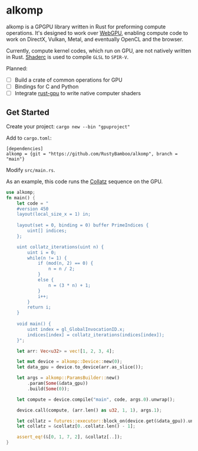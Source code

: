 # alkomp

alkomp is a GPGPU library written in Rust for preforming compute operations. It's designed to work over [WebGPU](https://www.w3.org/community/gpu/), enabling compute code to work on DirectX, Vulkan, Metal, and eventually OpenCL and the browser.

Currently, compute kernel codes, which run on GPU, are not natively written in Rust. [Shaderc](https://github.com/google/shaderc) is used to compile `GLSL` to `SPIR-V`.

Planned:

- [ ] Build a crate of common operations for GPU
- [ ] Bindings for C and Python
- [ ] Integrate [rust-gpu](https://github.com/EmbarkStudios/rust-gpu) to write native computer shaders

## Get Started

Create your project: `cargo new --bin "gpuproject"`

Add to `cargo.toml`:
```
[dependencies]
alkomp = {git = "https://github.com/RustyBamboo/alkomp", branch = "main"}
```

Modify `src/main.rs`.

As an example, this code runs the [Collatz](https://en.wikipedia.org/wiki/Collatz_conjecture) sequence on the GPU.
```rust
use alkomp;
fn main() {
    let code = "
    #version 450
    layout(local_size_x = 1) in;
    
    layout(set = 0, binding = 0) buffer PrimeIndices {
        uint[] indices;
    };

    uint collatz_iterations(uint n) {
        uint i = 0;
        while(n != 1) {
            if (mod(n, 2) == 0) {
                n = n / 2;
            }
            else {
                n = (3 * n) + 1;
            }
            i++;
        }
        return i;
    }
    
    void main() {
        uint index = gl_GlobalInvocationID.x;
        indices[index] = collatz_iterations(indices[index]);
    }";

    let arr: Vec<u32> = vec![1, 2, 3, 4];

    let mut device = alkomp::Device::new(0);
    let data_gpu = device.to_device(arr.as_slice());

    let args = alkomp::ParamsBuilder::new()
        .param(Some(&data_gpu))
        .build(Some(0));

    let compute = device.compile("main", code, args.0).unwrap();

    device.call(compute, (arr.len() as u32, 1, 1), args.1);

    let collatz = futures::executor::block_on(device.get(&data_gpu)).unwrap();
    let collatz = &collatz[0..collatz.len() - 1];

    assert_eq!(&[0, 1, 7, 2], &collatz[..]);
}
```
